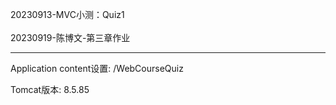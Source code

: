 
20230913-MVC小测：Quiz1 <br><br>
20230919-陈博文-第三章作业
<hr>
Application content设置: /WebCourseQuiz

Tomcat版本: 8.5.85


